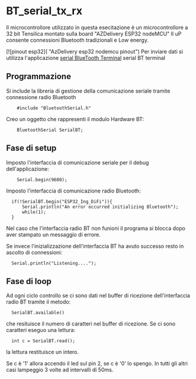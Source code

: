 # BT_serial_tx_rx

Il microcontrollore utilizzato in questa esecitazione è un microcontrollore a 32 bit Tensilica montato sulla board "AZDelivery ESP32 nodeMCU" 
Il uP consente connessioni Bluetooth tradizionali e Low energy.

[![pinout esp32]( "AzDelivery esp32 nodemcu pinout")
Per inviare dati si utilizza l'applicazione [serial BlueTooth Terminal](https://play.google.com/store/apps/details?id=de.kai_morich.serial_bluetooth_terminal&gl=US)
serial BT terminal

## Programmazione 

Si include la libreria di gestione della comunicazione seriale tramite connessione radio Bluetooth
        
        #include "BluetoothSerial.h"
    
Creo un oggetto che rappresenti il modulo Hardware BT:
        
        BluetoothSerial SerialBT;
        
 ## Fase di setup
        
Imposto l'interfaccia di comunicazione seriale per il debug dell'applicazione:

        Serial.begin(9600);

Imposto l'interfaccia di comunicazione radio Bluetooth:
  
      if(!SerialBT.begin("ESP32_Ing_DiFi")){
          Serial.println("An error occurred initializing Bluetooth");
          while(1);
      }

Nel caso che l'interfaccia radio BT non funioni il programa si blocca dopo aver stampato un messaggio di errore.

Se invece l'inizializzazione dell'interfaccia BT ha avuto successo resto in ascolto di connessioni:

      Serial.println("Listening....");


## Fase di loop 

Ad ogni ciclo controllo se ci sono dati nel buffer di ricezione dell'interfaccia radio BT tramite il metodo:

      SerialBT.available()

che resituisce il numero di caratteri nel buffer di ricezione. Se ci sono caratteri eseguo una lettura:

      int c = SerialBT.read();

la lettura restituisce un intero.

Se c è '1' allora accendo il led sul pin 2, se c è '0' lo spengo. In tutti gli altri casi lampeggio 3 volte ad intervalli di 50ms.


